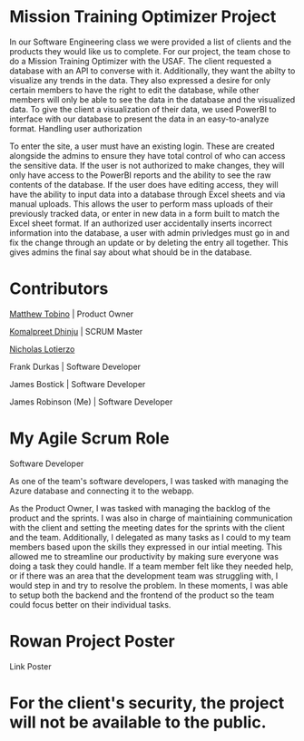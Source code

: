 
# Mission Training Optimizer Project
In our Software Engineering class we were provided a list of clients and the products they would like us to complete. For our project, the team chose to do a Mission Training Optimizer with the USAF. The client requested a database with an API to converse with it. Additionally, they want the abilty to visualize any trends in the data. They also expressed a desire for only certain members to have the right to edit the database, while other members will only be able to see the data in the database and the visualized data. To give the client a visualization of their data, we used PowerBI to interface with our database to present the data in an easy-to-analyze format.
Handling user authorization

To enter the site, a user must have an existing login. These are created alongside the admins to ensure they have total control of who can access the sensitive data. If the user is not authorized to make changes, they will only have access to the PowerBI reports and the ability to see the raw contents of the database. If the user does have editing access, they will have the ability to input data into a database through Excel sheets and via manual uploads. This allows the user to perform mass uploads of their previously tracked data, or enter in new data in a form built to match the Excel sheet format. If an authorized user accidentally inserts incorrect information into the database, a user with admin privledges must go in and fix the change through an update or by deleting the entry all together. This gives admins the final say about what should be in the database.
# Contributors

[Matthew Tobino](https://github.com/mtobino) | Product Owner

[Komalpreet Dhinju](https://github.com/kdhinju29) | SCRUM Master

[Nicholas Lotierzo](https://github.com/lotier95)

Frank Durkas | Software Developer

James Bostick | Software Developer

James Robinson (Me) | Software Developer

# My Agile Scrum Role
Software Developer

As one of the team's software developers, I was tasked with managing the Azure database and connecting it to the webapp. 
  
As the Product Owner, I was tasked with managing the backlog of the product and the sprints. I was also in charge of maintiaining communication with the client and setting the meeting dates for the sprints with the client and the team. Additionally, I delegated as many tasks as I could to my team members based upon the skills they expressed in our intial meeting. This allowed me to streamline our productivity by making sure everyone was doing a task they could handle. If a team member felt like they needed help, or if there was an area that the development team was struggling with, I would step in and try to resolve the problem. In these moments, I was able to setup both the backend and the frontend of the product so the team could focus better on their individual tasks.

# Rowan Project Poster
Link Poster

# For the client's security, the project will not be available to the public.


